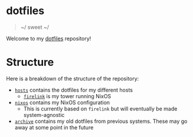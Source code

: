 # dotfiles

> ~/ sweet ~/

Welcome to my [dotfiles](https://wiki.archlinux.org/index.php/Dotfiles) repository!

# Structure

Here is a breakdown of the structure of the repository:

- [`hosts`](./hosts) contains the dotfiles for my different hosts
  - [`firelink`](./hosts/firelink) is my tower running NixOS
- [`nixos`](./nixos) contains my NixOS configuration
  - This is currently based on `firelink` but will eventually be made system-agnostic
- [`archive`](./archive) contains my old dotfiles from previous systems. These may go away at some point in the future
